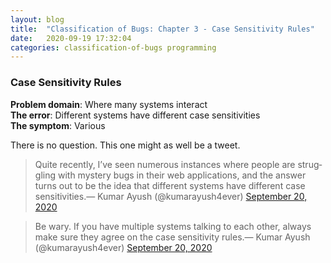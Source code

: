 ```yaml
---
layout: blog
title:  "Classification of Bugs: Chapter 3 - Case Sensitivity Rules"
date:   2020-09-19 17:32:04
categories: classification-of-bugs programming
---
```


### Case Sensitivity Rules
**Problem domain**: Where many systems interact<br/>
**The error**: Different systems have different case sensitivities<br/>
**The symptom**: Various

<script markdown="0" src="https://cdn.rawgit.com/google/code-prettify/master/loader/run_prettify.js"></script>
There is no question. This one might as well be a tweet.

<blockquote class="twitter-tweet"><p lang="en" dir="ltr">Quite recently, I’ve seen numerous instances where people are struggling with mystery bugs in their web applications, and the answer turns out to be the idea that different systems have different case sensitivities.&mdash; Kumar Ayush (@kumarayush4ever) <a href="https://twitter.com/kumarayush4ever/status/1307659026847547395?ref_src=twsrc%5Etfw">September 20, 2020</a></p></blockquote> <script async src="https://platform.twitter.com/widgets.js" charset="utf-8"></script>
<blockquote class="twitter-tweet"><p lang="en" dir="ltr">Be wary. If you have multiple systems talking to each other, always make sure they agree on the case sensitivity rules.&mdash; Kumar Ayush (@kumarayush4ever) <a href="https://twitter.com/kumarayush4ever/status/1307659096724705281?ref_src=twsrc%5Etfw">September 20, 2020</a></p></blockquote> <script async src="https://platform.twitter.com/widgets.js" charset="utf-8"></script> 
